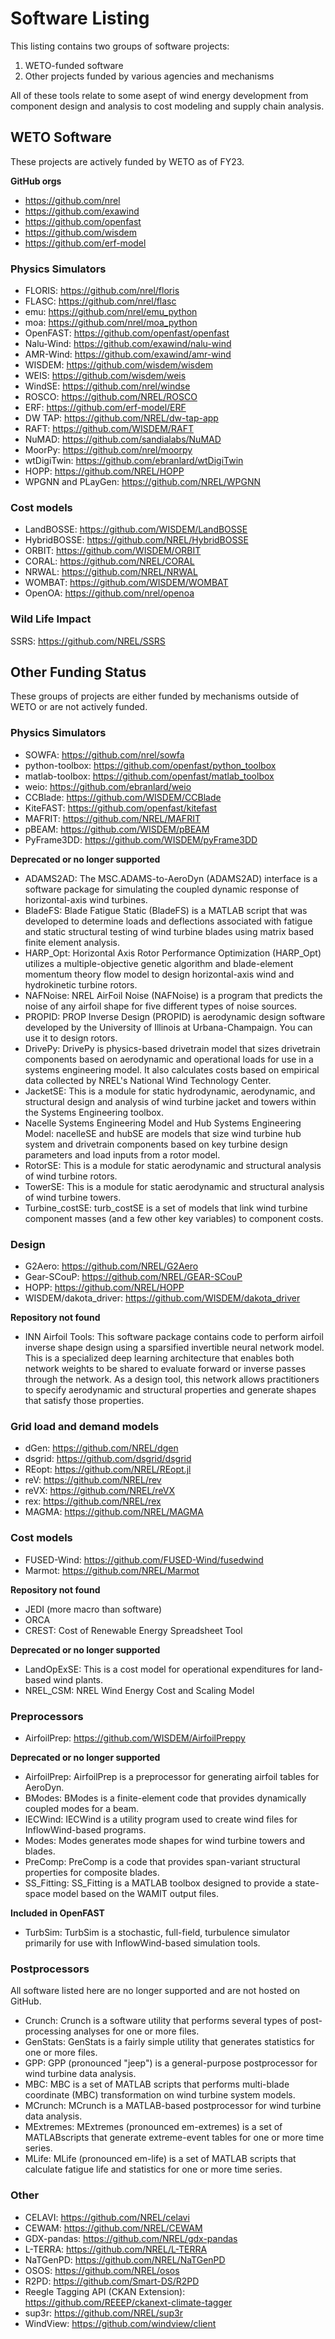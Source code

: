
# Software Listing

This listing contains two groups of software projects:

1. WETO-funded software
2. Other projects funded by various agencies and mechanisms

All of these tools relate to some asept of wind energy development from component design
and analysis to cost modeling and supply chain analysis.


## WETO Software

These projects are actively funded by WETO as of FY23.

**GitHub orgs**
- https://github.com/nrel
- https://github.com/exawind
- https://github.com/openfast
- https://github.com/wisdem
- https://github.com/erf-model

### Physics Simulators
- FLORIS: https://github.com/nrel/floris
- FLASC: https://github.com/nrel/flasc
- emu: https://github.com/nrel/emu_python
- moa: https://github.com/nrel/moa_python
- OpenFAST: https://github.com/openfast/openfast
- Nalu-Wind: https://github.com/exawind/nalu-wind
- AMR-Wind: https://github.com/exawind/amr-wind
- WISDEM: https://github.com/wisdem/wisdem
- WEIS: https://github.com/wisdem/weis
- WindSE: https://github.com/nrel/windse
- ROSCO: https://github.com/NREL/ROSCO
- ERF: https://github.com/erf-model/ERF
- DW TAP: https://github.com/NREL/dw-tap-app
- RAFT: https://github.com/WISDEM/RAFT
- NuMAD: https://github.com/sandialabs/NuMAD
- MoorPy: https://github.com/nrel/moorpy
- wtDigiTwin: https://github.com/ebranlard/wtDigiTwin
- HOPP: https://github.com/NREL/HOPP
- WPGNN and PLayGen: https://github.com/NREL/WPGNN

### Cost models

- LandBOSSE: https://github.com/WISDEM/LandBOSSE
- HybridBOSSE: https://github.com/NREL/HybridBOSSE
- ORBIT: https://github.com/WISDEM/ORBIT
- CORAL: https://github.com/NREL/CORAL
- NRWAL: https://github.com/NREL/NRWAL
- WOMBAT: https://github.com/WISDEM/WOMBAT
- OpenOA: https://github.com/nrel/openoa

### Wild Life Impact

SSRS: https://github.com/NREL/SSRS



## Other Funding Status

These groups of projects are either funded by mechanisms outside of WETO or are
not actively funded.

### Physics Simulators

- SOWFA: https://github.com/nrel/sowfa
- python-toolbox: https://github.com/openfast/python_toolbox
- matlab-toolbox: https://github.com/openfast/matlab_toolbox
- weio: https://github.com/ebranlard/weio
- CCBlade: https://github.com/WISDEM/CCBlade
- KiteFAST: https://github.com/openfast/kitefast
- MAFRIT: https://github.com/NREL/MAFRIT
- pBEAM: https://github.com/WISDEM/pBEAM
- PyFrame3DD: https://github.com/WISDEM/pyFrame3DD

**Deprecated or no longer supported**

- ADAMS2AD: The MSC.ADAMS-to-AeroDyn (ADAMS2AD) interface is a software package for simulating the coupled dynamic response of horizontal-axis wind turbines.
- BladeFS: Blade Fatigue Static (BladeFS) is a MATLAB script that was developed to determine loads and deflections associated with fatigue and static structural testing of wind turbine blades using matrix based finite element analysis.
- HARP_Opt: Horizontal Axis Rotor Performance Optimization (HARP_Opt) utilizes a multiple-objective genetic algorithm and blade-element momentum theory flow model to design horizontal-axis wind and hydrokinetic turbine rotors.
- NAFNoise: NREL AirFoil Noise (NAFNoise) is a program that predicts the noise of any airfoil shape for five different types of noise sources.
- PROPID: PROP Inverse Design (PROPID) is aerodynamic design software developed by the University of Illinois at Urbana-Champaign. You can use it to design rotors.
- DrivePy: DrivePy is physics-based drivetrain model that sizes drivetrain components based on aerodynamic and operational loads for use in a systems engineering model. It also calculates costs based on empirical data collected by NREL's National Wind Technology Center.
- JacketSE: This is a module for static hydrodynamic, aerodynamic, and structural design and analysis of wind turbine jacket and towers within the Systems Engineering toolbox.
- Nacelle Systems Engineering Model and Hub Systems Engineering Model: nacelleSE and hubSE are models that size wind turbine hub system and drivetrain components based on key turbine design parameters and load inputs from a rotor model.
- RotorSE: This is a module for static aerodynamic and structural analysis of wind turbine rotors.
- TowerSE: This is a module for static aerodynamic and structural analysis of wind turbine towers.
- Turbine_costSE: turb_costSE is a set of models that link wind turbine component masses (and a few other key variables) to component costs.

### Design

- G2Aero: https://github.com/NREL/G2Aero
- Gear-SCouP: https://github.com/NREL/GEAR-SCouP
- HOPP: https://github.com/NREL/HOPP
- WISDEM/dakota_driver: https://github.com/WISDEM/dakota_driver

**Repository not found**

- INN Airfoil Tools: This software package contains code to perform airfoil inverse shape design using a sparsified invertible neural network model. This is a specialized deep learning architecture that enables both network weights to be shared to evaluate forward or inverse passes through the network. As a design tool, this network allows practitioners to specify aerodynamic and structural properties and generate shapes that satisfy those properties. 

### Grid load and demand models

- dGen: https://github.com/NREL/dgen
- dsgrid: https://github.com/dsgrid/dsgrid
- REopt: https://github.com/NREL/REopt.jl
- reV: https://github.com/NREL/rev
- reVX: https://github.com/NREL/reVX
- rex: https://github.com/NREL/rex
- MAGMA: https://github.com/NREL/MAGMA

### Cost models

- FUSED-Wind: https://github.com/FUSED-Wind/fusedwind
- Marmot: https://github.com/NREL/Marmot

**Repository not found**

- JEDI (more macro than software)
- ORCA
- CREST: Cost of Renewable Energy Spreadsheet Tool

**Deprecated or no longer supported**

- LandOpExSE: This is a cost model for operational expenditures for land-based wind plants.
- NREL_CSM: NREL Wind Energy Cost and Scaling Model


### Preprocessors

- AirfoilPrep: https://github.com/WISDEM/AirfoilPreppy

**Deprecated or no longer supported**

- AirfoilPrep: AirfoilPrep is a preprocessor for generating airfoil tables for AeroDyn.
- BModes: BModes is a finite-element code that provides dynamically coupled modes for a beam.
- IECWind: IECWind is a utility program used to create wind files for InflowWind-based programs.
- Modes: Modes generates mode shapes for wind turbine towers and blades.
- PreComp: PreComp is a code that provides span-variant structural properties for composite blades.
- SS_Fitting: SS_Fitting is a MATLAB toolbox designed to provide a state-space model based on the WAMIT output files.

**Included in OpenFAST**
- TurbSim: TurbSim is a stochastic, full-field, turbulence simulator primarily for use with InflowWind-based simulation tools.

### Postprocessors

All software listed here are no longer supported and are not hosted on GitHub.

- Crunch: Crunch is a software utility that performs several types of post-processing analyses for one or more files.
- GenStats: GenStats is a fairly simple utility that generates statistics for one or more files.
- GPP: GPP (pronounced "jeep") is a general-purpose postprocessor for wind turbine data analysis.
- MBC: MBC is a set of MATLAB scripts that performs multi-blade coordinate (MBC) transformation on wind turbine system models.
- MCrunch: MCrunch is a MATLAB-based postprocessor for wind turbine data analysis.
- MExtremes: MExtremes (pronounced em-extremes) is a set of MATLABscripts that generate extreme-event tables for one or more time series.
- MLife: MLife (pronounced em-life) is a set of MATLAB scripts that calculate fatigue life and statistics for one or more time series.

### Other

- CELAVI: https://github.com/NREL/celavi
- CEWAM: https://github.com/NREL/CEWAM
- GDX-pandas: https://github.com/NREL/gdx-pandas
- L-TERRA: https://github.com/NREL/L-TERRA
- NaTGenPD: https://github.com/NREL/NaTGenPD
- OSOS: https://github.com/NREL/osos
- R2PD: https://github.com/Smart-DS/R2PD
- Reegle Tagging API (CKAN Extension): https://github.com/REEEP/ckanext-climate-tagger
- sup3r: https://github.com/NREL/sup3r
- WindView: https://github.com/windview/client
